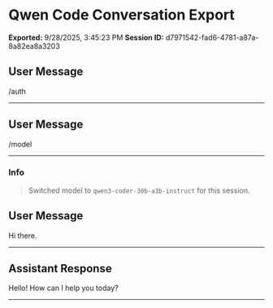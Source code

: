 # Qwen Code Conversation Export

**Exported:** 9/28/2025, 3:45:23 PM
**Session ID:** d7971542-fad6-4781-a87a-8a82ea8a3203

## User Message

/auth

---

## User Message

/model

---

### Info

> Switched model to `qwen3-coder-30b-a3b-instruct` for this session.

## User Message

Hi there.

---

## Assistant Response

Hello! How can I help you today?

---
